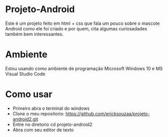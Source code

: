 # Projeto-Android
Este é um projeto feito em html + css que fala um pouco sobre o mascote Android como ele foi criado e por quem, cita algumas curiosadades também bem interessantes.

# Ambiente
Estou usando como ambiente de programação Microsoft Windows 10 e MS Visual Studio Code

# Como usar
- Primeiro abra o terminal do windows
- Clone o meu repositorio: https://github.com/ericksouzaa/projeto-android2.git
- Entre no diretorio cd projeto-android2
- Abra com seu editor de texto

